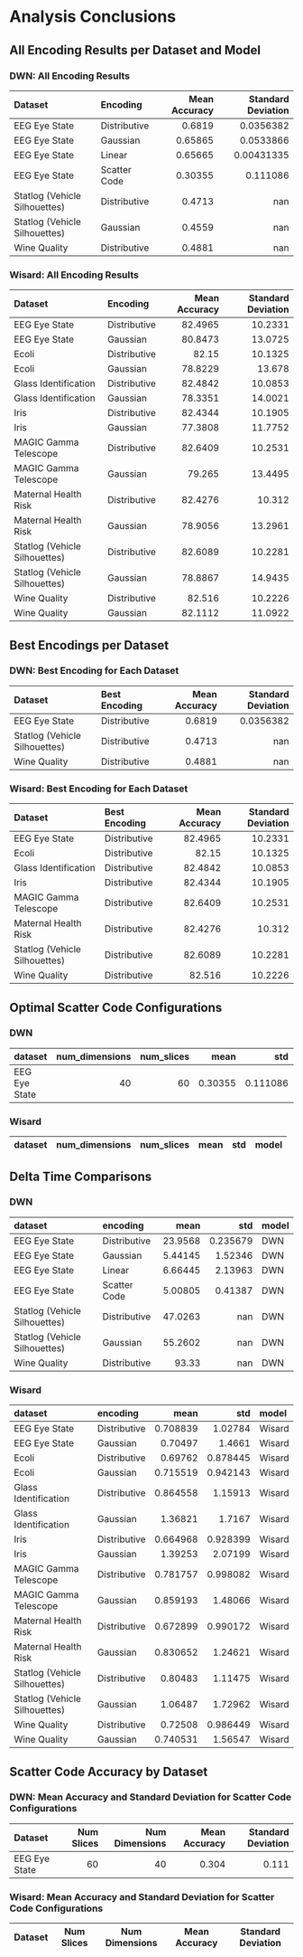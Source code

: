 # Analysis Conclusions

## All Encoding Results per Dataset and Model

### DWN: All Encoding Results

| Dataset                       | Encoding     |   Mean Accuracy |   Standard Deviation |
|:------------------------------|:-------------|----------------:|---------------------:|
| EEG Eye State                 | Distributive |         0.6819  |           0.0356382  |
| EEG Eye State                 | Gaussian     |         0.65865 |           0.0533866  |
| EEG Eye State                 | Linear       |         0.65665 |           0.00431335 |
| EEG Eye State                 | Scatter Code |         0.30355 |           0.111086   |
| Statlog (Vehicle Silhouettes) | Distributive |         0.4713  |         nan          |
| Statlog (Vehicle Silhouettes) | Gaussian     |         0.4559  |         nan          |
| Wine Quality                  | Distributive |         0.4881  |         nan          |

### Wisard: All Encoding Results

| Dataset                       | Encoding     |   Mean Accuracy |   Standard Deviation |
|:------------------------------|:-------------|----------------:|---------------------:|
| EEG Eye State                 | Distributive |         82.4965 |              10.2331 |
| EEG Eye State                 | Gaussian     |         80.8473 |              13.0725 |
| Ecoli                         | Distributive |         82.15   |              10.1325 |
| Ecoli                         | Gaussian     |         78.8229 |              13.678  |
| Glass Identification          | Distributive |         82.4842 |              10.0853 |
| Glass Identification          | Gaussian     |         78.3351 |              14.0021 |
| Iris                          | Distributive |         82.4344 |              10.1905 |
| Iris                          | Gaussian     |         77.3808 |              11.7752 |
| MAGIC Gamma Telescope         | Distributive |         82.6409 |              10.2531 |
| MAGIC Gamma Telescope         | Gaussian     |         79.265  |              13.4495 |
| Maternal Health Risk          | Distributive |         82.4276 |              10.312  |
| Maternal Health Risk          | Gaussian     |         78.9056 |              13.2961 |
| Statlog (Vehicle Silhouettes) | Distributive |         82.6089 |              10.2281 |
| Statlog (Vehicle Silhouettes) | Gaussian     |         78.8867 |              14.9435 |
| Wine Quality                  | Distributive |         82.516  |              10.2226 |
| Wine Quality                  | Gaussian     |         82.1112 |              11.0922 |

## Best Encodings per Dataset

### DWN: Best Encoding for Each Dataset

| Dataset                       | Best Encoding   |   Mean Accuracy |   Standard Deviation |
|:------------------------------|:----------------|----------------:|---------------------:|
| EEG Eye State                 | Distributive    |          0.6819 |            0.0356382 |
| Statlog (Vehicle Silhouettes) | Distributive    |          0.4713 |          nan         |
| Wine Quality                  | Distributive    |          0.4881 |          nan         |

### Wisard: Best Encoding for Each Dataset

| Dataset                       | Best Encoding   |   Mean Accuracy |   Standard Deviation |
|:------------------------------|:----------------|----------------:|---------------------:|
| EEG Eye State                 | Distributive    |         82.4965 |              10.2331 |
| Ecoli                         | Distributive    |         82.15   |              10.1325 |
| Glass Identification          | Distributive    |         82.4842 |              10.0853 |
| Iris                          | Distributive    |         82.4344 |              10.1905 |
| MAGIC Gamma Telescope         | Distributive    |         82.6409 |              10.2531 |
| Maternal Health Risk          | Distributive    |         82.4276 |              10.312  |
| Statlog (Vehicle Silhouettes) | Distributive    |         82.6089 |              10.2281 |
| Wine Quality                  | Distributive    |         82.516  |              10.2226 |

## Optimal Scatter Code Configurations

### DWN

| dataset       |   num_dimensions |   num_slices |    mean |      std | model   |
|:--------------|-----------------:|-------------:|--------:|---------:|:--------|
| EEG Eye State |               40 |           60 | 0.30355 | 0.111086 | DWN     |

### Wisard

| dataset   | num_dimensions   | num_slices   | mean   | std   | model   |
|-----------|------------------|--------------|--------|-------|---------|

## Delta Time Comparisons

### DWN

| dataset                       | encoding     |     mean |        std | model   |
|:------------------------------|:-------------|---------:|-----------:|:--------|
| EEG Eye State                 | Distributive | 23.9568  |   0.235679 | DWN     |
| EEG Eye State                 | Gaussian     |  5.44145 |   1.52346  | DWN     |
| EEG Eye State                 | Linear       |  6.66445 |   2.13963  | DWN     |
| EEG Eye State                 | Scatter Code |  5.00805 |   0.41387  | DWN     |
| Statlog (Vehicle Silhouettes) | Distributive | 47.0263  | nan        | DWN     |
| Statlog (Vehicle Silhouettes) | Gaussian     | 55.2602  | nan        | DWN     |
| Wine Quality                  | Distributive | 93.33    | nan        | DWN     |

### Wisard

| dataset                       | encoding     |     mean |      std | model   |
|:------------------------------|:-------------|---------:|---------:|:--------|
| EEG Eye State                 | Distributive | 0.708839 | 1.02784  | Wisard  |
| EEG Eye State                 | Gaussian     | 0.70497  | 1.4661   | Wisard  |
| Ecoli                         | Distributive | 0.69762  | 0.878445 | Wisard  |
| Ecoli                         | Gaussian     | 0.715519 | 0.942143 | Wisard  |
| Glass Identification          | Distributive | 0.864558 | 1.15913  | Wisard  |
| Glass Identification          | Gaussian     | 1.36821  | 1.7167   | Wisard  |
| Iris                          | Distributive | 0.664968 | 0.928399 | Wisard  |
| Iris                          | Gaussian     | 1.39253  | 2.07199  | Wisard  |
| MAGIC Gamma Telescope         | Distributive | 0.781757 | 0.998082 | Wisard  |
| MAGIC Gamma Telescope         | Gaussian     | 0.859193 | 1.48066  | Wisard  |
| Maternal Health Risk          | Distributive | 0.672899 | 0.990172 | Wisard  |
| Maternal Health Risk          | Gaussian     | 0.830652 | 1.24621  | Wisard  |
| Statlog (Vehicle Silhouettes) | Distributive | 0.80483  | 1.11475  | Wisard  |
| Statlog (Vehicle Silhouettes) | Gaussian     | 1.06487  | 1.72962  | Wisard  |
| Wine Quality                  | Distributive | 0.72508  | 0.986449 | Wisard  |
| Wine Quality                  | Gaussian     | 0.740531 | 1.56547  | Wisard  |
## Scatter Code Accuracy by Dataset

### DWN: Mean Accuracy and Standard Deviation for Scatter Code Configurations

| Dataset       |   Num Slices |   Num Dimensions |   Mean Accuracy |   Standard Deviation |
|:--------------|-------------:|-----------------:|----------------:|---------------------:|
| EEG Eye State |           60 |               40 |           0.304 |                0.111 |

### Wisard: Mean Accuracy and Standard Deviation for Scatter Code Configurations

| Dataset   | Num Slices   | Num Dimensions   | Mean Accuracy   | Standard Deviation   |
|-----------|--------------|------------------|-----------------|----------------------|

